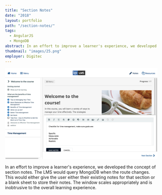 ```yaml
---
title: "Section Notes"
date: "2018"
layout: portfolio
path: "/section-notes/"
tags:
  - AngularJS
  - MongoDB
abstract: In an effort to improve a learner's experience, we developed the concept of section notes.
thumbnail: "images/25.png"
employer: Digitec
---
```

![](./images/25.png)

In an effort to improve a learner's experience, we developed the concept of section notes. The LMS would query MongoDB when the route changes. This would either give the user either their existing notes for that section or a blank sheet to store their notes. The window scales appropriately and is inobtrusive to the overall learning experience.